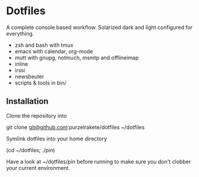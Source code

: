 # Dotfiles

A complete console based workflow. Solarized dark and light configured for
everything.

- zsh and bash with tmux
- emacs with calendar, org-mode
- mutt with gnupg, notmuch, msmtp and offlineimap
- inline
- irssi
- newsbeuter
- scripts & tools in bin/


## Installation

Clone the repository into

  git clone git@github.com:purzelrakete/dotfiles ~/dotfiles

Symlink dotfiles into your home directory

  (cd ~/dotfiles; ./pin)

Have a look at ~/dotfiles/pin before running to make sure you don't clobber
your current environment.

